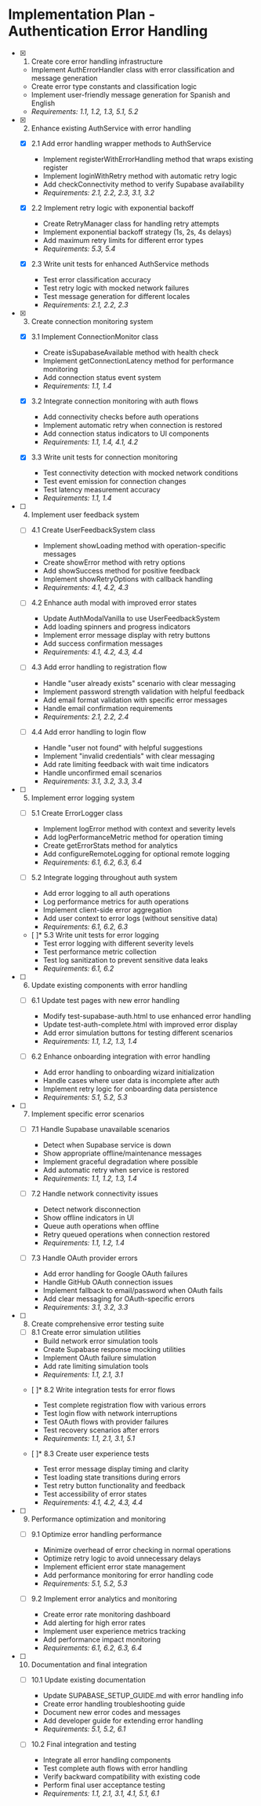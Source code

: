 # Implementation Plan - Authentication Error Handling

- [x] 1. Create core error handling infrastructure





  - Implement AuthErrorHandler class with error classification and message generation
  - Create error type constants and classification logic
  - Implement user-friendly message generation for Spanish and English
  - _Requirements: 1.1, 1.2, 1.3, 5.1, 5.2_

- [x] 2. Enhance existing AuthService with error handling





  - [x] 2.1 Add error handling wrapper methods to AuthService


    - Implement registerWithErrorHandling method that wraps existing register
    - Implement loginWithRetry method with automatic retry logic
    - Add checkConnectivity method to verify Supabase availability
    - _Requirements: 2.1, 2.2, 2.3, 3.1, 3.2_

  - [x] 2.2 Implement retry logic with exponential backoff


    - Create RetryManager class for handling retry attempts
    - Implement exponential backoff strategy (1s, 2s, 4s delays)
    - Add maximum retry limits for different error types
    - _Requirements: 5.3, 5.4_

  - [x] 2.3 Write unit tests for enhanced AuthService methods








    - Test error classification accuracy
    - Test retry logic with mocked network failures
    - Test message generation for different locales
    - _Requirements: 2.1, 2.2, 2.3_

- [x] 3. Create connection monitoring system





  - [x] 3.1 Implement ConnectionMonitor class


    - Create isSupabaseAvailable method with health check
    - Implement getConnectionLatency method for performance monitoring
    - Add connection status event system
    - _Requirements: 1.1, 1.4_

  - [x] 3.2 Integrate connection monitoring with auth flows


    - Add connectivity checks before auth operations
    - Implement automatic retry when connection is restored
    - Add connection status indicators to UI components
    - _Requirements: 1.1, 1.4, 4.1, 4.2_

  - [x] 3.3 Write unit tests for connection monitoring






    - Test connectivity detection with mocked network conditions
    - Test event emission for connection changes
    - Test latency measurement accuracy
    - _Requirements: 1.1, 1.4_

- [ ] 4. Implement user feedback system
  - [ ] 4.1 Create UserFeedbackSystem class
    - Implement showLoading method with operation-specific messages
    - Create showError method with retry options
    - Add showSuccess method for positive feedback
    - Implement showRetryOptions with callback handling
    - _Requirements: 4.1, 4.2, 4.3_

  - [ ] 4.2 Enhance auth modal with improved error states
    - Update AuthModalVanilla to use UserFeedbackSystem
    - Add loading spinners and progress indicators
    - Implement error message display with retry buttons
    - Add success confirmation messages
    - _Requirements: 4.1, 4.2, 4.3, 4.4_

  - [ ] 4.3 Add error handling to registration flow
    - Handle "user already exists" scenario with clear messaging
    - Implement password strength validation with helpful feedback
    - Add email format validation with specific error messages
    - Handle email confirmation requirements
    - _Requirements: 2.1, 2.2, 2.4_

  - [ ] 4.4 Add error handling to login flow
    - Handle "user not found" with helpful suggestions
    - Implement "invalid credentials" with clear messaging
    - Add rate limiting feedback with wait time indicators
    - Handle unconfirmed email scenarios
    - _Requirements: 3.1, 3.2, 3.3, 3.4_

- [ ] 5. Implement error logging system
  - [ ] 5.1 Create ErrorLogger class
    - Implement logError method with context and severity levels
    - Add logPerformanceMetric method for operation timing
    - Create getErrorStats method for analytics
    - Add configureRemoteLogging for optional remote logging
    - _Requirements: 6.1, 6.2, 6.3, 6.4_

  - [ ] 5.2 Integrate logging throughout auth system
    - Add error logging to all auth operations
    - Log performance metrics for auth operations
    - Implement client-side error aggregation
    - Add user context to error logs (without sensitive data)
    - _Requirements: 6.1, 6.2, 6.3_

  - [ ]* 5.3 Write unit tests for error logging
    - Test error logging with different severity levels
    - Test performance metric collection
    - Test log sanitization to prevent sensitive data leaks
    - _Requirements: 6.1, 6.2_

- [ ] 6. Update existing components with error handling
  - [ ] 6.1 Update test pages with new error handling
    - Modify test-supabase-auth.html to use enhanced error handling
    - Update test-auth-complete.html with improved error display
    - Add error simulation buttons for testing different scenarios
    - _Requirements: 1.1, 1.2, 1.3, 1.4_

  - [ ] 6.2 Enhance onboarding integration with error handling
    - Add error handling to onboarding wizard initialization
    - Handle cases where user data is incomplete after auth
    - Implement retry logic for onboarding data persistence
    - _Requirements: 5.1, 5.2, 5.3_

- [ ] 7. Implement specific error scenarios
  - [ ] 7.1 Handle Supabase unavailable scenarios
    - Detect when Supabase service is down
    - Show appropriate offline/maintenance messages
    - Implement graceful degradation where possible
    - Add automatic retry when service is restored
    - _Requirements: 1.1, 1.2, 1.3, 1.4_

  - [ ] 7.2 Handle network connectivity issues
    - Detect network disconnection
    - Show offline indicators in UI
    - Queue auth operations when offline
    - Retry queued operations when connection restored
    - _Requirements: 1.1, 1.2, 1.4_

  - [ ] 7.3 Handle OAuth provider errors
    - Add error handling for Google OAuth failures
    - Handle GitHub OAuth connection issues
    - Implement fallback to email/password when OAuth fails
    - Add clear messaging for OAuth-specific errors
    - _Requirements: 3.1, 3.2, 3.3_

- [ ] 8. Create comprehensive error testing suite
  - [ ] 8.1 Create error simulation utilities
    - Build network error simulation tools
    - Create Supabase response mocking utilities
    - Implement OAuth failure simulation
    - Add rate limiting simulation tools
    - _Requirements: 1.1, 2.1, 3.1_

  - [ ]* 8.2 Write integration tests for error flows
    - Test complete registration flow with various errors
    - Test login flow with network interruptions
    - Test OAuth flows with provider failures
    - Test recovery scenarios after errors
    - _Requirements: 1.1, 2.1, 3.1, 5.1_

  - [ ]* 8.3 Create user experience tests
    - Test error message display timing and clarity
    - Test loading state transitions during errors
    - Test retry button functionality and feedback
    - Test accessibility of error states
    - _Requirements: 4.1, 4.2, 4.3, 4.4_

- [ ] 9. Performance optimization and monitoring
  - [ ] 9.1 Optimize error handling performance
    - Minimize overhead of error checking in normal operations
    - Optimize retry logic to avoid unnecessary delays
    - Implement efficient error state management
    - Add performance monitoring for error handling code
    - _Requirements: 5.1, 5.2, 5.3_

  - [ ] 9.2 Implement error analytics and monitoring
    - Create error rate monitoring dashboard
    - Add alerting for high error rates
    - Implement user experience metrics tracking
    - Add performance impact monitoring
    - _Requirements: 6.1, 6.2, 6.3, 6.4_

- [ ] 10. Documentation and final integration
  - [ ] 10.1 Update existing documentation
    - Update SUPABASE_SETUP_GUIDE.md with error handling info
    - Create error handling troubleshooting guide
    - Document new error codes and messages
    - Add developer guide for extending error handling
    - _Requirements: 5.1, 5.2, 6.1_

  - [ ] 10.2 Final integration and testing
    - Integrate all error handling components
    - Test complete auth flows with error handling
    - Verify backward compatibility with existing code
    - Perform final user acceptance testing
    - _Requirements: 1.1, 2.1, 3.1, 4.1, 5.1, 6.1_